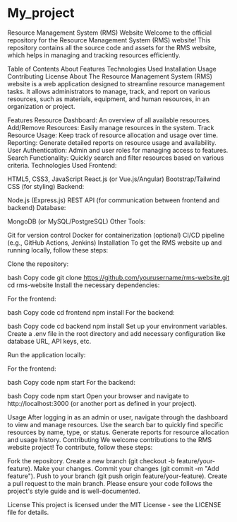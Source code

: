 # My_project
Resource Management System (RMS) Website
Welcome to the official repository for the Resource Management System (RMS) website! This repository contains all the source code and assets for the RMS website, which helps in managing and tracking resources efficiently.

Table of Contents
About
Features
Technologies Used
Installation
Usage
Contributing
License
About
The Resource Management System (RMS) website is a web application designed to streamline resource management tasks. It allows administrators to manage, track, and report on various resources, such as materials, equipment, and human resources, in an organization or project.

Features
Resource Dashboard: An overview of all available resources.
Add/Remove Resources: Easily manage resources in the system.
Track Resource Usage: Keep track of resource allocation and usage over time.
Reporting: Generate detailed reports on resource usage and availability.
User Authentication: Admin and user roles for managing access to features.
Search Functionality: Quickly search and filter resources based on various criteria.
Technologies Used
Frontend:

HTML5, CSS3, JavaScript
React.js (or Vue.js/Angular)
Bootstrap/Tailwind CSS (for styling)
Backend:

Node.js (Express.js)
REST API (for communication between frontend and backend)
Database:

MongoDB (or MySQL/PostgreSQL)
Other Tools:

Git for version control
Docker for containerization (optional)
CI/CD pipeline (e.g., GitHub Actions, Jenkins)
Installation
To get the RMS website up and running locally, follow these steps:

Clone the repository:

bash
Copy code
git clone https://github.com/yourusername/rms-website.git
cd rms-website
Install the necessary dependencies:

For the frontend:

bash
Copy code
cd frontend
npm install
For the backend:

bash
Copy code
cd backend
npm install
Set up your environment variables. Create a .env file in the root directory and add necessary configuration like database URL, API keys, etc.

Run the application locally:

For the frontend:

bash
Copy code
npm start
For the backend:

bash
Copy code
npm start
Open your browser and navigate to http://localhost:3000 (or another port as defined in your project).

Usage
After logging in as an admin or user, navigate through the dashboard to view and manage resources.
Use the search bar to quickly find specific resources by name, type, or status.
Generate reports for resource allocation and usage history.
Contributing
We welcome contributions to the RMS website project! To contribute, follow these steps:

Fork the repository.
Create a new branch (git checkout -b feature/your-feature).
Make your changes.
Commit your changes (git commit -m "Add feature").
Push to your branch (git push origin feature/your-feature).
Create a pull request to the main branch.
Please ensure your code follows the project's style guide and is well-documented.

License
This project is licensed under the MIT License - see the LICENSE file for details.
